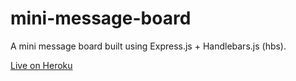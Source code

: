 # mini-message-board

A mini message board built using Express.js + Handlebars.js (hbs).

[Live on Heroku](https://gentle-taiga-59867.herokuapp.com/)
